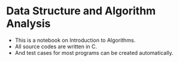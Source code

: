 <h1>Data Structure and Algorithm Analysis</h1>
<ul>
<li>This is a notebook on Introduction to Algorithms.</li>
<li>All source codes are written in C.</li>
<li>And test cases for most programs can be created automatically.</li>
</ul>
